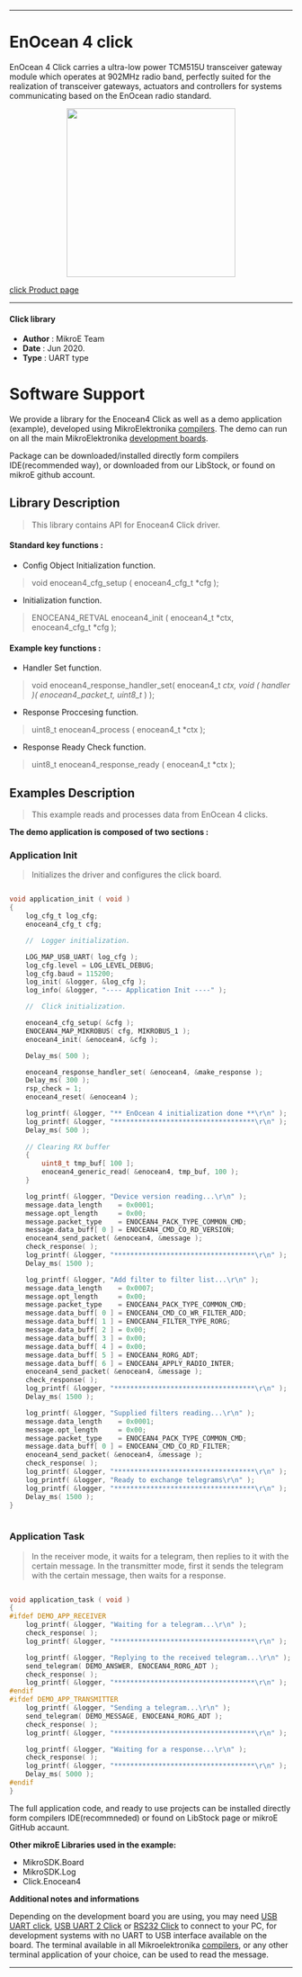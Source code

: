 
---
# EnOcean 4 click

EnOcean 4 Click carries a ultra-low power TCM515U transceiver gateway module which operates at 902MHz radio band, perfectly suited for the realization of transceiver gateways, actuators and controllers for systems communicating based on the EnOcean radio standard.

<p align="center">
  <img src="https://download.mikroe.com/images/click_for_ide/enocean4_click.png" height=300px>
</p>

[click Product page](https://www.mikroe.com/enocean-4-click)

---


#### Click library 

- **Author**        : MikroE Team
- **Date**          : Jun 2020.
- **Type**          : UART type


# Software Support

We provide a library for the Enocean4 Click 
as well as a demo application (example), developed using MikroElektronika 
[compilers](https://shop.mikroe.com/compilers). 
The demo can run on all the main MikroElektronika [development boards](https://shop.mikroe.com/development-boards).

Package can be downloaded/installed directly form compilers IDE(recommended way), or downloaded from our LibStock, or found on mikroE github account. 

## Library Description

> This library contains API for Enocean4 Click driver.

#### Standard key functions :

- Config Object Initialization function.
> void enocean4_cfg_setup ( enocean4_cfg_t *cfg ); 
 
- Initialization function.
> ENOCEAN4_RETVAL enocean4_init ( enocean4_t *ctx, enocean4_cfg_t *cfg );

#### Example key functions :

- Handler Set function.
> void enocean4_response_handler_set( enocean4_t *ctx, void ( *handler )( enocean4_packet_t*, uint8_t* ) );
 
- Response Proccesing function.
> uint8_t enocean4_process ( enocean4_t *ctx );

- Response Ready Check function.
> uint8_t enocean4_response_ready ( enocean4_t *ctx );

## Examples Description
 
> This example reads and processes data from EnOcean 4 clicks.

**The demo application is composed of two sections :**

### Application Init 

> Initializes the driver and configures the click board.

```c

void application_init ( void )
{
    log_cfg_t log_cfg;
    enocean4_cfg_t cfg;

    //  Logger initialization.

    LOG_MAP_USB_UART( log_cfg );
    log_cfg.level = LOG_LEVEL_DEBUG;
    log_cfg.baud = 115200;
    log_init( &logger, &log_cfg );
    log_info( &logger, "---- Application Init ----" );

    //  Click initialization.

    enocean4_cfg_setup( &cfg );
    ENOCEAN4_MAP_MIKROBUS( cfg, MIKROBUS_1 );
    enocean4_init( &enocean4, &cfg );

    Delay_ms( 500 );

    enocean4_response_handler_set( &enocean4, &make_response );
    Delay_ms( 300 );
    rsp_check = 1;
    enocean4_reset( &enocean4 );

    log_printf( &logger, "** EnOcean 4 initialization done **\r\n" );
    log_printf( &logger, "***********************************\r\n" );
    Delay_ms( 500 );
    
    // Clearing RX buffer
    {
        uint8_t tmp_buf[ 100 ];
        enocean4_generic_read( &enocean4, tmp_buf, 100 );
    }

    log_printf( &logger, "Device version reading...\r\n" );
    message.data_length    = 0x0001;
    message.opt_length     = 0x00;
    message.packet_type    = ENOCEAN4_PACK_TYPE_COMMON_CMD;
    message.data_buff[ 0 ] = ENOCEAN4_CMD_CO_RD_VERSION;
    enocean4_send_packet( &enocean4, &message );
    check_response( );
    log_printf( &logger, "***********************************\r\n" );
    Delay_ms( 1500 );

    log_printf( &logger, "Add filter to filter list...\r\n" );
    message.data_length    = 0x0007;
    message.opt_length     = 0x00;
    message.packet_type    = ENOCEAN4_PACK_TYPE_COMMON_CMD;
    message.data_buff[ 0 ] = ENOCEAN4_CMD_CO_WR_FILTER_ADD;
    message.data_buff[ 1 ] = ENOCEAN4_FILTER_TYPE_RORG;
    message.data_buff[ 2 ] = 0x00;
    message.data_buff[ 3 ] = 0x00;
    message.data_buff[ 4 ] = 0x00;
    message.data_buff[ 5 ] = ENOCEAN4_RORG_ADT;
    message.data_buff[ 6 ] = ENOCEAN4_APPLY_RADIO_INTER;
    enocean4_send_packet( &enocean4, &message );
    check_response( );
    log_printf( &logger, "***********************************\r\n" );
    Delay_ms( 1500 );

    log_printf( &logger, "Supplied filters reading...\r\n" );
    message.data_length    = 0x0001;
    message.opt_length     = 0x00;
    message.packet_type    = ENOCEAN4_PACK_TYPE_COMMON_CMD;
    message.data_buff[ 0 ] = ENOCEAN4_CMD_CO_RD_FILTER;
    enocean4_send_packet( &enocean4, &message );
    check_response( );
    log_printf( &logger, "***********************************\r\n" );
    log_printf( &logger, "Ready to exchange telegrams\r\n" );
    log_printf( &logger, "***********************************\r\n" );
    Delay_ms( 1500 );
}
  
```

### Application Task

> In the receiver mode, it waits for a telegram, then replies to it with the certain message.
> In the transmitter mode, first it sends the telegram with the certain message, 
> then waits for a response.

```c

void application_task ( void )
{
#ifdef DEMO_APP_RECEIVER
    log_printf( &logger, "Waiting for a telegram...\r\n" );
    check_response( );
    log_printf( &logger, "***********************************\r\n" );

    log_printf( &logger, "Replying to the received telegram...\r\n" );
    send_telegram( DEMO_ANSWER, ENOCEAN4_RORG_ADT );
    check_response( );
    log_printf( &logger, "***********************************\r\n" );
#endif
#ifdef DEMO_APP_TRANSMITTER
    log_printf( &logger, "Sending a telegram...\r\n" );
    send_telegram( DEMO_MESSAGE, ENOCEAN4_RORG_ADT );
    check_response( );
    log_printf( &logger, "***********************************\r\n" );

    log_printf( &logger, "Waiting for a response...\r\n" );
    check_response( );
    log_printf( &logger, "***********************************\r\n" );
    Delay_ms( 5000 );
#endif
}  

```

The full application code, and ready to use projects can be  installed directly form compilers IDE(recommneded) or found on LibStock page or mikroE GitHub accaunt.

**Other mikroE Libraries used in the example:** 

- MikroSDK.Board
- MikroSDK.Log
- Click.Enocean4

**Additional notes and informations**

Depending on the development board you are using, you may need 
[USB UART click](https://shop.mikroe.com/usb-uart-click), 
[USB UART 2 Click](https://shop.mikroe.com/usb-uart-2-click) or 
[RS232 Click](https://shop.mikroe.com/rs232-click) to connect to your PC, for 
development systems with no UART to USB interface available on the board. The 
terminal available in all Mikroelektronika 
[compilers](https://shop.mikroe.com/compilers), or any other terminal application 
of your choice, can be used to read the message.



---
